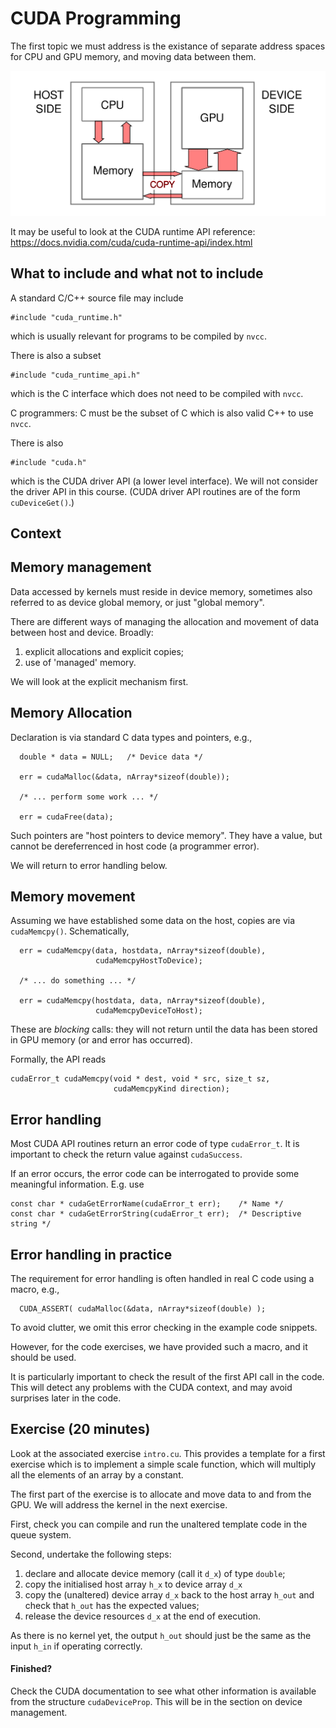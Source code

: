 # CUDA Programming

The first topic we must address is the existance of separate address
spaces for CPU and GPU memory, and moving data between them.

![Schematic of host/device memories](../images/ks-schematic-memory-transfer.svg)

It may be useful to look at the CUDA runtime API reference:
https://docs.nvidia.com/cuda/cuda-runtime-api/index.html


## What to include and what not to include

A standard C/C++ source file may include
```
#include "cuda_runtime.h"
```
which is usually relevant for programs to be compiled by `nvcc`.


There is also a subset
```
#include "cuda_runtime_api.h"
```
which is the C interface which does not need to be compiled with `nvcc`.

C programmers: C must be the subset of C which is also valid C++ to
use `nvcc`.


There is also
```
#include "cuda.h"
```
which is the CUDA driver API (a lower level interface). We will not
consider the driver API in this course. (CUDA driver API routines
are of the form `cuDeviceGet()`.)

## Context


## Memory management

Data accessed by kernels must reside in device memory, sometimes also
referred to as device global memory, or just "global memory".

There are different ways of managing the allocation and movement
of data between host and device. Broadly:

1. explicit allocations and explicit copies;
2. use of 'managed' memory.

We will look at the explicit mechanism first.


## Memory Allocation

Declaration is via standard C data types and pointers, e.g.,

```
  double * data = NULL;   /* Device data */

  err = cudaMalloc(&data, nArray*sizeof(double));

  /* ... perform some work ... */

  err = cudaFree(data);
```

Such pointers are "host pointers to device memory". They have a value,
but cannot be dereferrenced in host code (a programmer error).

We will return to error handling below.

## Memory movement

Assuming we have established some data on the host, copies are
via `cudaMemcpy()`. Schematically,
```
  err = cudaMemcpy(data, hostdata, nArray*sizeof(double),
                   cudaMemcpyHostToDevice);

  /* ... do something ... */

  err = cudaMemcpy(hostdata, data, nArray*sizeof(double),
                   cudaMemcpyDeviceToHost);
```

These are *blocking* calls: they will not return until the data has been
stored in GPU memory (or and error has occurred).

Formally, the API reads
```
cudaError_t cudaMemcpy(void * dest, void * src, size_t sz,
                       cudaMemcpyKind direction);
```

## Error handling

Most CUDA API routines return an error code of type `cudaError_t`.
It is important to check the return value against `cudaSuccess`.

If an error occurs, the error code can be interrogated to provide
some meaningful information. E.g. use
```
const char * cudaGetErrorName(cudaError_t err);    /* Name */
const char * cudaGetErrorString(cudaError_t err);  /* Descriptive string */
```

## Error handling in practice

The requirement for error handling is often handled in real C code
using a macro, e.g.,
```
  CUDA_ASSERT( cudaMalloc(&data, nArray*sizeof(double) );
```

To avoid clutter, we omit this error checking in the example
code snippets.

However, for the code exercises, we have provided such a macro, and
it should be used.

It is particularly important to check the result of the first API
call in the code. This will detect any problems with the CUDA
context, and may avoid surprises later in the code.


## Exercise (20 minutes)

Look at the associated exercise `intro.cu`. This provides a template
for a first exercise which is to implement a simple scale function,
which will multiply all the elements of an array by a constant.

The first part of the exercise is to allocate and move data to and
from the GPU. We will address the kernel in the next exercise.

First, check you can compile and run the unaltered template code in
the queue system.

Second, undertake the following steps:

1. declare and allocate device memory (call it `d_x`) of type `double`;
2. copy the initialised host array `h_x` to device array `d_x`
3. copy the (unaltered) device array `d_x` back to the host array `h_out`
    and check that `h_out` has the expected values;
4. release the device resources `d_x` at the end of execution.

As there is no kernel yet, the output `h_out` should just be the same
as the input `h_in` if operating correctly.

#### Finished?

Check the CUDA documentation to see what other information is available
from the structure `cudaDeviceProp`. This will be in the section on
device management.

